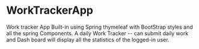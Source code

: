 # WorkTrackerApp
Work tracker App Built-in using Spring thymeleaf with BootStrap styles and all the spring Components. A daily Work Tracker -- can submit daily work and Dash board will display all the statistics of the logged-in user.
